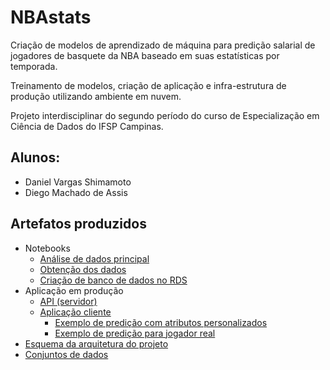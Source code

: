 # NBAstats

Criação de modelos de aprendizado de máquina para predição salarial de jogadores
de basquete da NBA baseado em suas estatísticas por temporada.

Treinamento de modelos, criação de aplicação e infra-estrutura de produção
utilizando ambiente em nuvem.

Projeto interdisciplinar do segundo período do curso de Especialização em
Ciência de Dados do IFSP Campinas.

## Alunos:

- Daniel Vargas Shimamoto
- Diego Machado de Assis

## Artefatos produzidos

- Notebooks
  - [Análise de dados principal](./notebooks/NBAstats_data_analysis.ipynb)
  - [Obtenção dos dados](./notebooks/NBAstats_data_gathering.ipynb)
  - [Criação de banco de dados no RDS](./notebooks/NBAstats_db_creation.ipynb)
- Aplicação em produção
  - [API (servidor)](./deploy/backend/)
  - [Aplicação cliente](./deploy/client/)
    - [Exemplo de predição com atributos personalizados](assets/demo_predict_attributes.gif)
    - [Exemplo de predição para jogador real](assets/demo_predict_player.gif)
- [Esquema da arquitetura do projeto](./assets/NBAstats_arquitetura.png)
- [Conjuntos de dados](./data)
